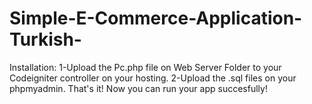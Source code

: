 # Simple-E-Commerce-Application-Turkish-

Installation:
1-Upload the Pc.php file on Web Server Folder to your Codeigniter controller on your hosting.
2-Upload the .sql files on your phpmyadmin.
 That's it! Now you can run your app succesfully!
